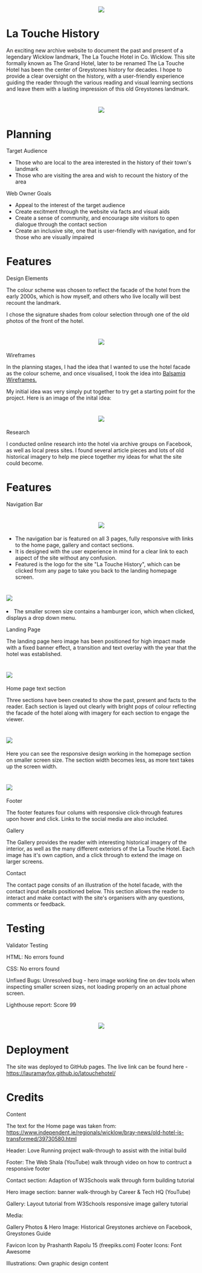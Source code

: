 <h1 align="center"><img src="/assets/images/latouchelogo.jpg"/></h1>

# La Touche History

An exciting new archive website to document the past and present of a legendary Wicklow landmark,
The La Touche Hotel in Co. Wicklow. This site formally known as The Grand Hotel, later to be
renamed The La Touche Hotel has been the center of Greystones history for decades. 
I hope to provide a clear oversight on the history, with a user-friendly experience 
guiding the reader through the various reading and visual learning sections and leave them 
with a lasting impression of this old Greystones landmark.

<h1 align="center"><img src="/assets/images/mockup.jpg"/></h1>

# Planning

Target Audience
<ul>
<li>Those who are local to the area interested in the history of their town's landmark</li>
<li>Those who are visiting the area and wish to recount the history of the area</li>
</ul>

Web Owner Goals
<ul>
<li>Appeal to the interest of the target audience</li>
<li>Create excitment through the website via facts and visual aids</li>
<li>Create a sense of community, and encourage site visitors to open dialogue through the contact section</li>
<li>Create an inclusive site, one that is user-friendly with navigation, and for those who are visually impaired</li>
</ul>



# Features

Design Elements

The colour scheme was chosen to reflect the facade of the hotel from the early 2000s, which is how myself, and others who
live locally will best recount the landmark. 

I chose the signature shades from colour selection through one of the old photos of the front of the hotel.

<h1 align="center"><img src="/assets/images/colour.jpg"/></h1>


Wireframes

In the planning stages, I had the idea that I wanted to use the hotel facade as the colour scheme, and once visualised, 
I took the idea into <a href="https://balsamiq.com/wireframes" target="_blank">Balsamiq Wireframes.</a>

My initial idea was very simply put together to try get a starting point for the project. Here is an image of the inital idea:

<h1 align="center"><img src="/assets/images/wireframe.jpg"/></h1>

Research

I conducted online research into the hotel via archive groups on Facebook, as well as local press sites. I found several
article pieces and lots of old historical imagery to help me piece together my ideas for what the site could become.

# Features

Navigation Bar
<h1 align="center"><img src="/assets/images/nav2.jpg"/></h1>
<ul>
<li>The navigation bar is featured on all 3 pages, fully responsive with links to the home page, gallery and contact sections.</li>
<li>It is designed with the user experience in mind for a clear link to each aspect of the site without any confusion.</li>
<li>Featured is the logo for the site "La Touche History", which can be clicked from any page to take you back to the landing homepage screen.</li>
</ul>
<h1 align="left"><img src="/assets/images/nav1.jpg"/></h1>
<li>The smaller screen size contains a hamburger icon, which when clicked, displays a drop down menu.
</ul>


Landing Page

The landing page hero image has been positioned for high impact made with a fixed banner effect, a transition and text overlay with the year that the hotel was established.
<h1 align="left"><img src="/assets/images/heroimg.jpg"/></h1>

Home page text section

Three sections have been created to show the past, present and facts to the reader. Each section is layed out clearly with bright pops
of colour reflecting the facade of the hotel along with imagery for each section to engage the viewer.
<h1 align="left"><img src="/assets/images/section.jpg"/></h1>

Here you can see the responsive design working in the homepage section on smaller screen size. The section width becomes less, as more text takes up the screen width.

<h1 align="left"><img src="/assets/images/responsive.jpg"/></h1>




Footer 

The footer features four colums with responsive click-through features upon hover and click. Links to the social media are 
also included.


Gallery

The Gallery provides the reader with interesting historical imagery of the interior, as well as the many different exteriors of the La
Touche Hotel. Each image has it's own caption, and a click through to extend the image on larger screens.


Contact

The contact page consits of an illustration of the hotel facade, with the contact input details positioned below. This section allows
the reader to interact and make contact with the site's organisers with any questions, comments or feedback.


# Testing

Validator Testing

HTML:
No errors found

CSS:
No errors found

Unfixed Bugs:
Unresolved bug - hero image working fine on dev tools when inspecting smaller screen sizes, 
not loading properly on an actual phone screen.

Lighthouse report:
Score 99
<h1 align="center"><img src="/assets/images/lighthouse.jpg"/></h1>


# Deployment

The site was deployed to GitHub pages.
The live link can be found here - https://lauramayfox.github.io/latouchehotel/ 



# Credits 
Content

The text for the Home page was taken from: https://www.independent.ie/regionals/wicklow/bray-news/old-hotel-is-transformed/39730580.html 

Header: Love Running project walk-through to assist with the initial build

Footer: The Web Shala (YouTube) walk through video on how to contruct a responsive footer

Contact section: Adaption of W3Schools walk through form building tutorial

Hero image section: banner walk-through by Career & Tech HQ (YouTube)

Gallery: Layout tutorial from W3Schools responsive image gallery tutorial


Media:

Gallery Photos & Hero Image: Historical Greystones archieve on Facebook, Greystones Guide

Favicon Icon by Prashanth Rapolu 15 (freepiks.com)
Footer Icons: Font Awesome

Illustrations: Own graphic design content
